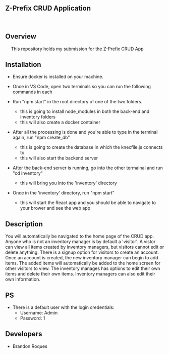 ## Z-Prefix CRUD Application

<br/>


## Overview
&emsp; This repository holds my submission for the Z-Prefix CRUD App

## Installation
- Ensure docker is installed on your machine. 
- Once in VS Code, open two terminals so you can run the following commands in each
- Run "npm start" in the root directory of one of the two folders. 
  - this is going to install node_modules in both the back-end and inventory folders
  - this will also create a docker container

- After all the processing is done and you're able to type in the terminal again, run "npm create_db"
  - this is going to create the database in which the knexfile.js connects to
  - this will also start the backend server

- After the back-end server is running, go into the other termainal and run "cd inventory"
  - this will bring you into the 'inventory' directory

- Once in the 'inventory' directory, run "npm start"
  - this will start the React app and you should be able to navigate to your brower and see the web app
        

## Description
You will automatically be navigated to the home page of the CRUD app. Anyone who is not an inventory manager is by default a 'visitor'. A vistor can view all items created by inventory managers, but visitors cannot edit or delete anything. There is a signup option for visitors to create an account. Once an account is created, the new inventory manager can begin to add items. The added items will automatically be added to the home screen for other visitors to view. The inventory manages has options to edit their own items and delete their own items. Inventory managers can also edit their own information. 


## PS
- There is a default user with the login credentials:
  - Username: Admin
  - Password: 1

## Developers
- Brandon Roques
        

<br/>